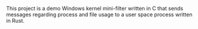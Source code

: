 This project is a demo Windows kernel mini-filter written in C that sends messages regarding process and file usage to a user space process written in Rust.
